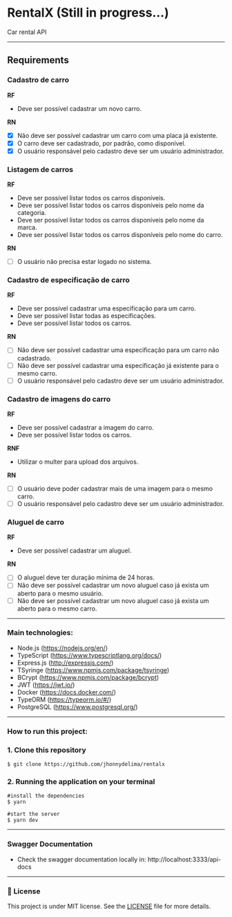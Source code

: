 # RentalX  (Still in progress...)

Car rental API

---
## Requirements

### Cadastro de carro
**RF**
- Deve ser possível cadastrar um novo carro.

**RN**
- [x] Não deve ser possível cadastrar um carro com uma placa já existente.
- [x] O carro deve ser cadastrado, por padrão, como disponível.
- [x] O usuário responsável pelo cadastro deve ser um usuário administrador.

### Listagem de carros
**RF**
- Deve ser possível listar todos os carros disponíveis.
- Deve ser possível listar todos os carros disponíveis pelo nome da categoria.
- Deve ser possível listar todos os carros disponíveis pelo nome da marca.
- Deve ser possível listar todos os carros disponíveis pelo nome do carro.

**RN**
- [ ] O usuário não precisa estar logado no sistema.

### Cadastro de especificação de carro
**RF**
- Deve ser possível cadastrar uma especificação para um carro.
- Deve ser possível listar todas as especificações.
- Deve ser possível listar todos os carros.

**RN**
- [ ] Não deve ser possível cadastrar uma especificação para um carro não cadastrado.
- [ ] Não deve ser possível cadastrar uma especificação já existente para o mesmo carro.
- [ ] O usuário responsável pelo cadastro deve ser um usuário administrador.

### Cadastro de imagens do carro
**RF**
- Deve ser possível cadastrar a imagem do carro.
- Deve ser possível listar todos os carros.

**RNF**
- Utilizar o multer para upload dos arquivos.

**RN**
- [ ] O usuário deve poder cadastrar mais de uma imagem para o mesmo carro.
- [ ] O usuário responsável pelo cadastro deve ser um usuário administrador.

### Aluguel de carro
**RF**
- Deve ser possível cadastrar um aluguel.

**RN**
- [ ] O aluguel deve ter duração mínima de 24 horas.
- [ ] Não deve ser possível cadastrar um novo aluguel caso já exista um aberto para o mesmo usuário.
- [ ] Não deve ser possível cadastrar um novo aluguel caso já exista um aberto para o mesmo carro.

---
### Main technologies:
- Node.js (https://nodejs.org/en/)
- TypeScript (https://www.typescriptlang.org/docs/)
- Express.js (http://expressjs.com/)
- TSyringe (https://www.npmjs.com/package/tsyringe)
- BCrypt (https://www.npmjs.com/package/bcrypt)
- JWT (https://jwt.io/)
- Docker (https://docs.docker.com/)
- TypeORM (https://typeorm.io/#/)
- PostgreSQL (https://www.postgresql.org/)

---
### How to run this project:

### 1. Clone this repository
```
$ git clone https://github.com/jhonnydelima/rentalx
```

### 2. Running the application on your terminal
```
#install the dependencies
$ yarn

#start the server
$ yarn dev
```

---
### Swagger Documentation

- Check the swagger documentation locally in: http://localhost:3333/api-docs

---
### 📄 License
This project is under MIT license. See the [LICENSE](https://github.com/jhonnydelima/rentalx/blob/main/LICENSE) file for more details.